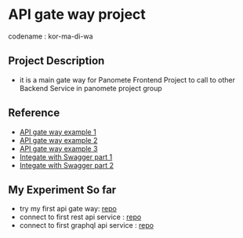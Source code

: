 # API gate way project

codename : kor-ma-di-wa

## Project Description
- it is a main gate way for Panomete Frontend Project to call to other Backend Service in panomete project group

## Reference
- [API gate way example 1](https://www.solo.io/topics/api-gateway/api-gateway-spring-boot/)
- [API gate way example 2](https://spring.io/guides/gs/gateway/)
- [API gate way example 3](https://www.geeksforgeeks.org/java-spring-boot-microservices-develop-api-gateway-using-spring-cloud-gateway/)
- [Integate with Swagger part 1](https://medium.com/@pubuduc.14/develop-microservices-using-spring-cloud-part-1-2df28d782e24)
- [Integate with Swagger part 2](https://medium.com/@pubuduc.14/swagger-openapi-specification-3-integration-with-spring-cloud-gateway-part-2-1d670d4ab69a)

## My Experiment So far
- try my first api gate way: [repo](https://github.com/oat431/try-api-gateway)
- connect to first rest api service : [repo](https://github.com/oat431/spb3-demo-rest-api)
- connect to first graphql api service : [repo](https://github.com/oat431/spb3-demo-graphql-api)
